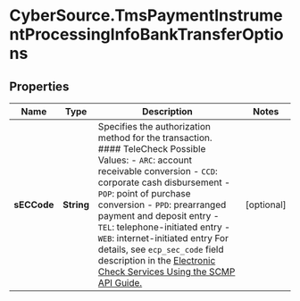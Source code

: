 # CyberSource.TmsPaymentInstrumentProcessingInfoBankTransferOptions

## Properties
Name | Type | Description | Notes
------------ | ------------- | ------------- | -------------
**sECCode** | **String** | Specifies the authorization method for the transaction.  #### TeleCheck Possible Values: - `ARC`: account receivable conversion - `CCD`: corporate cash disbursement - `POP`: point of purchase conversion - `PPD`: prearranged payment and deposit entry - `TEL`: telephone-initiated entry - `WEB`: internet-initiated entry  For details, see `ecp_sec_code` field description in the [Electronic Check Services Using the SCMP API Guide.](https://apps.cybersource.com/library/documentation/dev_guides/EChecks_SCMP_API/html/)  | [optional] 


